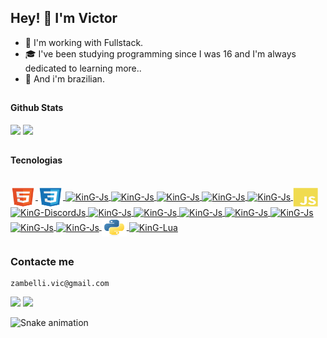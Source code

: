 ## Hey! 👋 I'm Victor

- 💼 I'm working with Fullstack.
- 🎓 I've been studying programming since I was 16 and I'm always dedicated to learning more..
- 💚 And i'm brazilian.

##

#### Github Stats

<div>
  <img height="180em" src="https://github-readme-stats.vercel.app/api?username=victorzambelli&show_icons=true&theme=dark&include_all_commits=true&count_private=true"/>
  <img height="180em" src="https://github-readme-stats.vercel.app/api/top-langs/?username=victorzambelli&layout=compact&langs_count=16&theme=dark"/>
</div>

##

#### Tecnologias

<div style="display: inline_block"><br>
  <a href="https://developer.mozilla.org/pt-BR/docs/Web/HTML">
    <img align="center" alt="KinG-HTML" height="30" width="40" src="https://raw.githubusercontent.com/devicons/devicon/master/icons/html5/html5-original.svg">
  </a>
  
  <a href="https://developer.mozilla.org/pt-BR/docs/Web/CSS">
    <img align="center" alt="KinG-CSS" height="30" width="40" src="https://raw.githubusercontent.com/devicons/devicon/master/icons/css3/css3-original.svg">
  </a>
  
  <a href="https://sass-lang.com/documentation/">
    <img align="center" alt="KinG-Js" height="30" width="40" src="https://cdn.jsdelivr.net/gh/devicons/devicon/icons/sass/sass-original.svg">
  </a>
  
  <a href="https://lesscss.org/">
    <img align="center" alt="KinG-Js" height="30" width="40" src="https://cdn.jsdelivr.net/gh/devicons/devicon/icons/less/less-plain-wordmark.svg">
  </a>
  
  <a href="https://stylus-lang.com/">
    <img align="center" alt="KinG-Js" height="30" width="40" src="https://cdn.jsdelivr.net/gh/devicons/devicon/icons/stylus/stylus-original.svg">
  </a>
  
  <a href="https://getbootstrap.com/docs/4.1/getting-started/introduction/">
    <img align="center" alt="KinG-Js" height="30" width="40" src="https://cdn.jsdelivr.net/gh/devicons/devicon/icons/bootstrap/bootstrap-original.svg">
  </a>
  
  <a href="https://bulma.io/documentation/">
    <img align="center" alt="KinG-Js" height="30" width="40" src="https://cdn.jsdelivr.net/gh/devicons/devicon/icons/bulma/bulma-plain.svg">
  </a>
  
  <a href="https://developer.mozilla.org/pt-BR/docs/Web/JavaScript">
    <img align="center" alt="KinG-Js" height="30" width="40" src="https://raw.githubusercontent.com/devicons/devicon/master/icons/javascript/javascript-plain.svg">
  </a>
  
  <a href="https://www.typescriptlang.org/docs/">
    <img align="center" alt="KinG-DiscordJs" height="30" width="40" src="https://cdn.jsdelivr.net/gh/devicons/devicon/icons/typescript/typescript-original.svg">
  </a>
  
  <a href="https://reactjs.org/docs/getting-started.html">
    <img align="center" alt="KinG-Js" height="30" width="40" src="https://cdn.jsdelivr.net/gh/devicons/devicon/icons/react/react-original.svg">
  </a>
  
  <a href="https://nodejs.org/en/docs/">
    <img align="center" alt="KinG-Js" height="30" width="40" src="https://cdn.jsdelivr.net/gh/devicons/devicon/icons/nodejs/nodejs-original.svg">
  </a>
  
  <a href="https://api.jquery.com/">
    <img align="center" alt="KinG-Js" height="30" width="40" src="https://cdn.jsdelivr.net/gh/devicons/devicon/icons/jquery/jquery-original.svg">
  </a>
  
  <a href="https://git-scm.com/doc">
    <img align="center" alt="KinG-Js" height="30" width="40" src="https://cdn.jsdelivr.net/gh/devicons/devicon/icons/git/git-original.svg">
  </a>
  
  <a href="https://docs.microsoft.com/en-us/sql/sql-server/">
    <img align="center" alt="KinG-Js" height="30" width="40" src="https://cdn.jsdelivr.net/gh/devicons/devicon/icons/microsoftsqlserver/microsoftsqlserver-plain.svg">
  </a>
  
  <a href="https://www.mongodb.com/docs/">
    <img align="center" alt="KinG-Js" height="30" width="40" src="https://cdn.jsdelivr.net/gh/devicons/devicon/icons/mongodb/mongodb-original.svg">
  </a>
  
  <a href="https://dev.mysql.com/doc/">
    <img align="center" alt="KinG-Js" height="30" width="40" src="https://cdn.jsdelivr.net/gh/devicons/devicon/icons/mysql/mysql-original.svg">
  </a>
  
  <a href="https://docs.python.org/">
    <img align="center" alt="KinG-Py" height="30" width="40" src="https://raw.githubusercontent.com/devicons/devicon/master/icons/python/python-original.svg" />
  </a>
  
  <a href="https://www.lua.org/docs.html">
    <img align="center" alt="KinG-Lua" height="30" width="40" src="https://cdn.jsdelivr.net/gh/devicons/devicon/icons/lua/lua-original.svg" />
  </a> 
</div>
  
##
### Contacte me

```{r klippy, echo=FALSE, include=TRUE}
zambelli.vic@gmail.com
```
  
<div>
  <a href="https://www.linkedin.com/in/victor-zambelli" target="_blank"><img src="https://img.shields.io/badge/-LinkedIn-%230077B5?style=for-the-badge&logo=linkedin&logoColor=white" target="_blank"></a>
  <a href="" target="_blank"><img src="https://img.shields.io/badge/-Portfolio-27272A?style=for-the-badge&logo=dogecoin&logoColor=3b99f6" target="_blank"></a>
</div>

![Snake animation](https://github.com/rafaballerini2/rafaballerini2/blob/output/github-contribution-grid-snake.svg)
